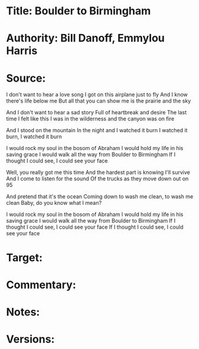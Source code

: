 # Title: Boulder to Birmingham

# Authority: Bill Danoff, Emmylou Harris

# Source:

I don't want to hear a love song
I got on this airplane just to fly
And I know there's life below me
But all that you can show me is the prairie and the sky

And I don't want to hear a sad story
Full of heartbreak and desire
The last time I felt like this
I was in the wilderness and the canyon was on fire

And I stood on the mountain
In the night and I watched it burn
I watched it burn, I watched it burn

I would rock my soul in the bosom of Abraham
I would hold my life in his saving grace
I would walk all the way from Boulder to Birmingham
If I thought I could see, I could see your face

Well, you really got me this time
And the hardest part is knowing I'll survive
And I come to listen for the sound
Of the trucks as they move down out on 95

And pretend that it's the ocean
Coming down to wash me clean, to wash me clean
Baby, do you know what I mean?

I would rock my soul in the bosom of Abraham
I would hold my life in his saving grace
I would walk all the way from Boulder to Birmingham
If I thought I could see, I could see your face
If I thought I could see, I could see your face

# Target:  

# Commentary:  

# Notes:  

# Versions:  